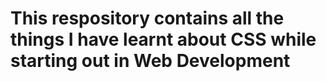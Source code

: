 # This respository contains all the things I have learnt about CSS while starting out in Web Development

